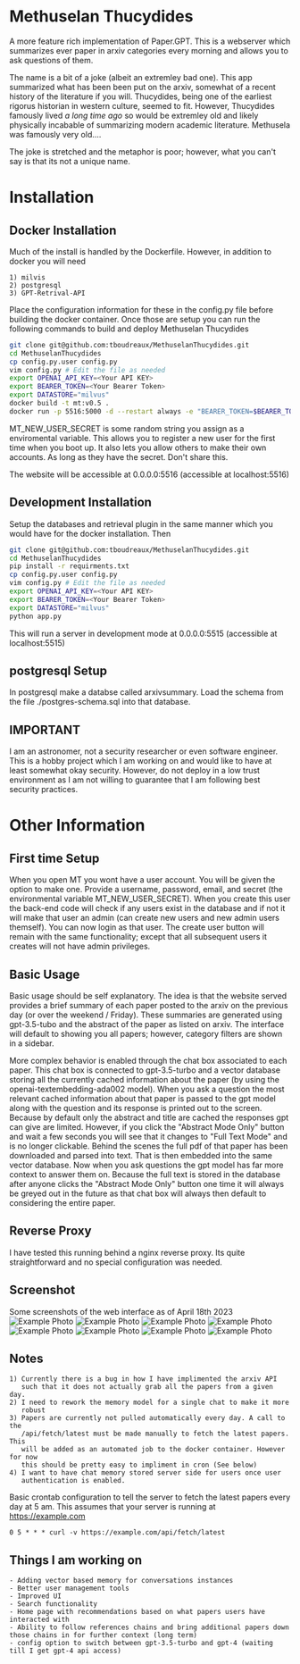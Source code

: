 # Methuselan Thucydides
A more feature rich implementation of Paper.GPT. This is a webserver which
summarizes ever paper in arxiv categories every morning and allows you to ask
questions of them.

The name is a bit of a joke (albeit an extremley bad one). This app summarized
what has been been put on the arxiv, somewhat of a recent history of the
literature if you will. Thucydides, being one of the earliest rigorus historian
in western culture, seemed to fit. However, Thucydides famously lived <em>a
long time ago</em> so would be extremley old and likely physically incabable of
summarizing modern academic literature. Methusela was famously very old.... 

The joke is stretched and the metaphor is poor; however, what you can't say is
that its not a unique name.

# Installation

## Docker Installation
Much of the install is handled by the Dockerfile. However, in addition to 
docker you will need 

	1) milvis
	2) postgresql
	3) GPT-Retrival-API

Place the configuration information for these in the config.py file before
building the docker container. Once those are setup you can run the following
commands to build and deploy Methuselan Thucydides

```bash
git clone git@github.com:tboudreaux/MethuselanThucydides.git
cd MethuselanThucydides
cp config.py.user config.py
vim config.py # Edit the file as needed
export OPENAI_API_KEY=<Your API KEY>
export BEARER_TOKEN=<Your Bearer Token>
export DATASTORE="milvus"
docker build -t mt:v0.5 .
docker run -p 5516:5000 -d --restart always -e "BEARER_TOKEN=$BEARER_TOKEN" -e "OPENAI_API_KEY=$OPENAI_API_KEY" -e "DATASTORE=$DATASTORE" -e "MT_NEW_USER_SECRET=$MT_NEW_USER_SECRET" --name MethuselanThucydides mt:v0.5
```

MT_NEW_USER_SECRET is some random string you assign as a enviromental variable. 
This allows you to register a new user for the first time when you boot up. It also
lets you allow others to make their own accounts. As long as they have the secret.
Don't share this.

The website will be accessible at 0.0.0.0:5516 (accessible at localhost:5516)

## Development Installation
Setup the databases and retrieval plugin in the same manner which you would have
for the docker installation. Then 

```bash
git clone git@github.com:tboudreaux/MethuselanThucydides.git
cd MethuselanThucydides
pip install -r requirments.txt
cp config.py.user config.py
vim config.py # Edit the file as needed
export OPENAI_API_KEY=<Your API KEY>
export BEARER_TOKEN=<Your Bearer Token>
export DATASTORE="milvus"
python app.py
```

This will run a server in development mode at 0.0.0.0:5515 (accessible at localhost:5515)

## postgresql Setup
In postgresql make a databse called arxivsummary. Load the schema from the 
file ./postgres-schema.sql into that database.


## IMPORTANT
I am an astronomer, not a security researcher or even software engineer.
This is a hobby project which I am working on and would like to have at least
somewhat okay security. However, do not deploy in a low trust environment as I
am not willing to guarantee that I am following best security practices.

# Other Information
## First time Setup
When you open MT you wont have a user account. You will be given the option to
make one. Provide a username, password, email, and secret (the environmental
variable MT_NEW_USER_SECRET). When you create this user the back-end code will
check if any users exist in the database and if not it will make that user an
admin (can create new users and new admin users themself). You can now login as
that user. The create user button will remain with the same functionality;
except that all subsequent users it creates will not have admin privileges.

## Basic Usage
Basic usage should be self explanatory. The idea is that the website served
provides a brief summary of each paper posted to the arxiv on the previous day
(or over the weekend / Friday). These summaries are generated using gpt-3.5-tubo
and the abstract of the paper as listed on arxiv. The interface will default to
showing you all papers; however, category filters are shown in a sidebar. 

More complex behavior is enabled through the chat box associated to each paper.
This chat box is connected to gpt-3.5-turbo and a vector database storing all
the currently cached information about the paper (by using the
openai-textembedding-ada002 model). When you ask a question the most relevant
cached information about that paper is passed to the gpt model along with the
question and its response is printed out to the screen. Because by default only
the abstract and title are cached the responses gpt can give are limited.
However, if you click the "Abstract Mode Only" button and wait a few seconds
you will see that it changes to "Full Text Mode" and is no longer clickable.
Behind the scenes the full pdf of that paper has been downloaded and parsed
into text. That is then embedded into the same vector database. Now when you ask
questions the gpt model has far more context to answer them on. Because the
full text is stored in the database after anyone clicks the "Abstract Mode
Only" button one time it will always be greyed out in the future as that chat
box will always then default to considering the entire paper.

## Reverse Proxy
I have tested this running behind a nginx reverse proxy. Its quite
straightforward and no special configuration was needed.

## Screenshot
Some screenshots of the web interface as of April 18th 2023
![Example Photo](/imgs/screenshot/A.png?raw=true "Demo A")
![Example Photo](/imgs/screenshot/B.png?raw=true "Demo A")
![Example Photo](/imgs/screenshots/C.png?raw=true "Demo A")
![Example Photo](/imgs/screenshots/D.png?raw=true "Demo A")
![Example Photo](/imgs/screenshots/E.png?raw=true "Demo A")
![Example Photo](/imgs/screenshots/F.png?raw=true "Demo A")
![Example Photo](/imgs/screenshots/G.png?raw=true "Demo A")
![Example Photo](/imgs/screenshots/H.png?raw=true "Demo A")

## Notes
	1) Currently there is a bug in how I have implimented the arxiv API
	   such that it does not actually grab all the papers from a given day.
	2) I need to rework the memory model for a single chat to make it more 
	   robust
	3) Papers are currently not pulled automatically every day. A call to the
	   /api/fetch/latest must be made manually to fetch the latest papers. This
	   will be added as an automated job to the docker container. However for now
	   this should be pretty easy to impliment in cron (See below)
	4) I want to have chat memory stored server side for users once user
	   authentication is enabled. 

Basic crontab configuration to tell the server to fetch the latest papers
every day at 5 am. This assumes that your server is running at
https://example.com

```cron
0 5 * * * curl -v https://example.com/api/fetch/latest
```

## Things I am working on

	- Adding vector based memory for conversations instances
	- Better user management tools
	- Improved UI
	- Search functionality
	- Home page with recommendations based on what papers users have interacted with
	- Ability to follow references chains and bring additional papers down those chains in for further context (long term)
	- config option to switch between gpt-3.5-turbo and gpt-4 (waiting till I get gpt-4 api access)
